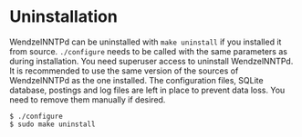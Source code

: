 # Uninstallation

WendzelNNTPd can be uninstalled with `make uninstall` if you installed it from source.
`./configure` needs to be called with the same parameters as during installation.
You need superuser access to uninstall WendzelNNTPd.
It is recommended to use the same version of the sources of WendzelNNTPd as the one installed.
The configuration files, SQLite database, postings and log files are left in place to prevent data loss.
You need to remove them manually if desired.

```console
$ ./configure
$ sudo make uninstall
```
